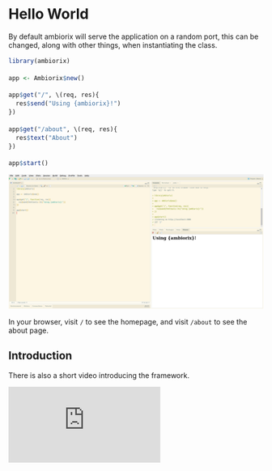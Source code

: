 # Hello World

By default ambiorix will serve the application on a random port, this can be changed, along with other things, when instantiating the class. 

```r
library(ambiorix)

app <- Ambiorix$new()

app$get("/", \(req, res){
  res$send("Using {ambiorix}!")
})

app$get("/about", \(req, res){
  res$text("About")
})

app$start()
```

![](../_assets/rstudio.png)

In your browser, visit `/` to see the homepage, and visit
`/about` to see the about page.

## Introduction

There is also a short video introducing the framework.

<div class="video-container">
<iframe src="https://www.youtube.com/embed/owpbIQ-j6Kk" title="YouTube video player" frameborder="0" allow="accelerometer; autoplay; clipboard-write; encrypted-media; gyroscope; picture-in-picture" allowfullscreen></iframe>
</div>
